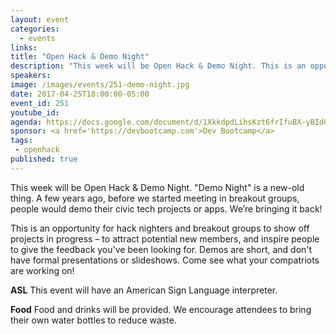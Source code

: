 ```yaml
---
layout: event
categories: 
  - events
links:
title: "Open Hack & Demo Night"
description: "This week will be Open Hack & Demo Night. This is an opportunity for hack nighters and breakout groups to show off projects in progress – to attract potential new members, and inspire people to give the feedback you've been looking for. Demos are short, and don't have formal presentations or slideshows. Come see what your compatriots are working on!"
speakers:
image: /images/events/251-demo-night.jpg
date: 2017-04-25T18:00:00-05:00
event_id: 251
youtube_id: 
agenda: https://docs.google.com/document/d/1XkkdpdLihsKzt6frIfuBX-yBId0cd2LQwQvT2s2DVOk/edit#
sponsor: <a href='https://devbootcamp.com'>Dev Bootcamp</a>
tags: 
 - openhack
published: true
---
```


This week will be Open Hack & Demo Night. "Demo Night" is a new-old thing. A few years ago, before we started meeting in breakout groups, people would demo their civic tech projects or apps. We’re bringing it back!

This is an opportunity for hack nighters and breakout groups to show off projects in progress – to attract potential new members, and inspire people to give the feedback you've been looking for. Demos are short, and don't have formal presentations or slideshows. Come see what your compatriots are working on!

**ASL** This event will have an American Sign Language interpreter.

**Food** Food and drinks will be provided. We encourage attendees to bring their own water bottles to reduce waste.